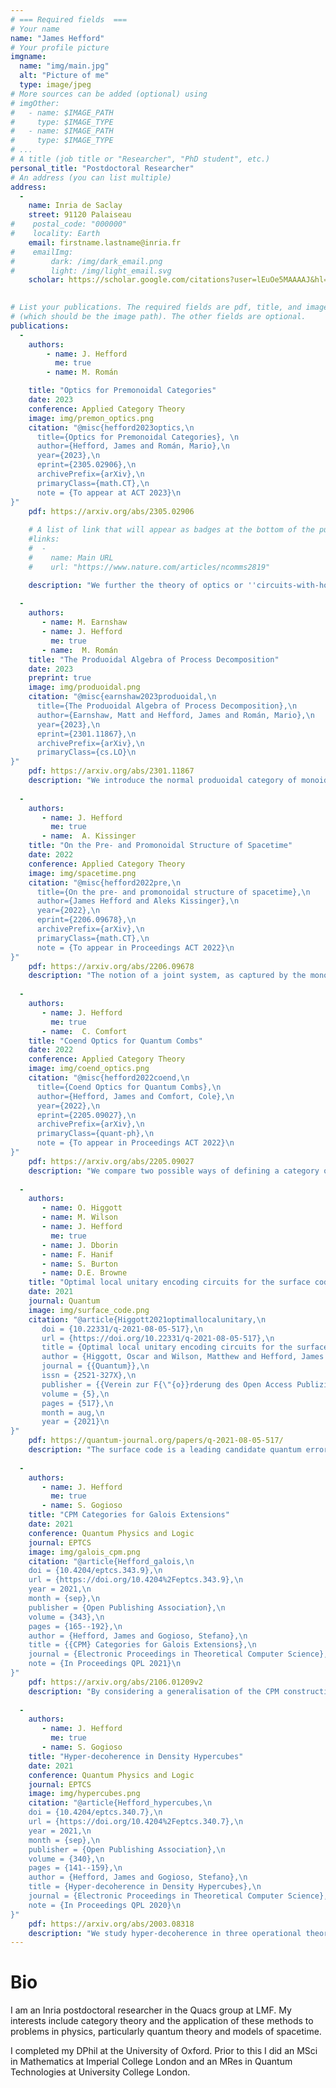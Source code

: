 ```yaml
---
# === Required fields  ===
# Your name 
name: "James Hefford"
# Your profile picture
imgname: 
  name: "img/main.jpg"
  alt: "Picture of me"
  type: image/jpeg
# More sources can be added (optional) using 
# imgOther:
#   - name: $IMAGE_PATH
#     type: $IMAGE_TYPE
#   - name: $IMAGE_PATH
#     type: $IMAGE_TYPE
# ...
# A title (job title or "Researcher", "PhD student", etc.)
personal_title: "Postdoctoral Researcher"
# An address (you can list multiple)
address: 
  - 
    name: Inria de Saclay
    street: 91120 Palaiseau
#    postal_code: "000000"
#    locality: Earth
    email: firstname.lastname@inria.fr
#    emailImg: 
#        dark: /img/dark_email.png
#        light: /img/light_email.svg
    scholar: https://scholar.google.com/citations?user=lEuOe5MAAAAJ&hl=en
    

# List your publications. The required fields are pdf, title, and image 
# (which should be the image path). The other fields are optional.
publications:
  - 
    authors:
        - name: J. Hefford 
          me: true
        - name: M. Román

    title: "Optics for Premonoidal Categories"
    date: 2023
    conference: Applied Category Theory
    image: img/premon_optics.png
    citation: "@misc{hefford2023optics,\n
      title={Optics for Premonoidal Categories}, \n
      author={Hefford, James and Román, Mario},\n
      year={2023},\n
      eprint={2305.02906},\n
      archivePrefix={arXiv},\n
      primaryClass={math.CT},\n
      note = {To appear at ACT 2023}\n
}"
    pdf: https://arxiv.org/abs/2305.02906
    
    # A list of link that will appear as badges at the bottom of the publication.
    #links:
    #  -
    #    name: Main URL
    #    url: "https://www.nature.com/articles/ncomms2819"

    description: "We further the theory of optics or ''circuits-with-holes'' to encompass premonoidal categories: monoidal categories without the interchange law. Every premonoidal category gives rise to an effectful category (i.e. a generalised Freyd-category) given by the embedding of the monoidal subcategory of central morphisms. We introduce ''pro-effectful'' categories and show that optics for premonoidal categories exhibit this structure. Pro-effectful categories are the non-representable versions of effectful categories, akin to the generalisation of monoidal to promonoidal categories. We extend a classical result of Day to this setting, showing an equivalence between pro-effectful structures on a category and effectful structures on its free conical cocompletion. We also demonstrate that pro-effectful categories are equivalent to prostrong promonads."
    
  -
    authors:
       - name: M. Earnshaw
       - name: J. Hefford
         me: true
       - name:  M. Román
    title: "The Produoidal Algebra of Process Decomposition"
    date: 2023
    preprint: true
    image: img/produoidal.png
    citation: "@misc{earnshaw2023produoidal,\n
      title={The Produoidal Algebra of Process Decomposition},\n
      author={Earnshaw, Matt and Hefford, James and Román, Mario},\n
      year={2023},\n
      eprint={2301.11867},\n
      archivePrefix={arXiv},\n
      primaryClass={cs.LO}\n
}"
    pdf: https://arxiv.org/abs/2301.11867
    description: "We introduce the normal produoidal category of monoidal contexts over an arbitrary monoidal category. In the same sense that a monoidal morphism represents a process, a monoidal context represents an incomplete process: a piece of a decomposition, possibly containing missing parts. We characterize monoidal contexts in terms of universal properties. In particular, symmetric monoidal contexts coincide with monoidal lenses, endowing them with a novel universal property. We apply this algebraic structure to the analysis of multi-party interaction protocols in arbitrary theories of processes."
    
  -
    authors:
       - name: J. Hefford
         me: true
       - name:  A. Kissinger
    title: "On the Pre- and Promonoidal Structure of Spacetime"
    date: 2022
    conference: Applied Category Theory
    image: img/spacetime.png
    citation: "@misc{hefford2022pre,\n
      title={On the pre- and promonoidal structure of spacetime},\n
      author={James Hefford and Aleks Kissinger},\n
      year={2022},\n
      eprint={2206.09678},\n
      archivePrefix={arXiv},\n
      primaryClass={math.CT},\n
      note = {To appear in Proceedings ACT 2022}\n
}"
    pdf: https://arxiv.org/abs/2206.09678
    description: "The notion of a joint system, as captured by the monoidal (a.k.a. tensor) product, is fundamental to the compositional, process-theoretic approach to physical theories. Promonoidal categories generalise monoidal categories by replacing the functors normally used to form joint systems with profunctors. Intuitively, this allows the formation of joint systems which may not always give a system again, but instead a generalised system given by a presheaf. This extra freedom gives a new, richer notion of joint systems that can be applied to categorical formulations of spacetime. Whereas previous formulations have relied on partial monoidal structure that is only defined on pairs of independent (i.e. spacelike separated) systems, here we give a concrete formulation of spacetime where the notion of a joint system is defined for any pair of systems as a presheaf. The representable presheaves correspond precisely to those actual systems that arise from combining spacelike systems, whereas more general presheaves correspond to virtual systems which inherit some of the logical/compositional properties of their ''actual'' counterparts. We show that there are two ways of doing this, corresponding roughly to relativistic versions of conjunction and disjunction. The former endows the category of spacetime slices in a Lorentzian manifold with a promonoidal structure, whereas the latter augments this structure with an (even more) generalised way to combine systems that fails the interchange law."
    
  -
    authors:
       - name: J. Hefford
         me: true
       - name:  C. Comfort
    title: "Coend Optics for Quantum Combs"
    date: 2022
    conference: Applied Category Theory
    image: img/coend_optics.png
    citation: "@misc{hefford2022coend,\n
      title={Coend Optics for Quantum Combs},\n
      author={Hefford, James and Comfort, Cole},\n
      year={2022},\n
      eprint={2205.09027},\n
      archivePrefix={arXiv},\n
      primaryClass={quant-ph},\n
      note = {To appear in Proceedings ACT 2022}\n
}"
    pdf: https://arxiv.org/abs/2205.09027
    description: "We compare two possible ways of defining a category of 1-combs, the first intensionally as coend optics and the second extensionally as a quotient by the operational behaviour of 1-combs on lower-order maps. We show that there is a full and bijective on objects functor quotienting the intensional definition to the extensional one and give some sufficient conditions for this functor to be an isomorphism of categories. We also show how the constructions for 1-combs can be extended to produce polycategories of n-combs with similar results about when these polycategories are equivalent. The extensional definition is of particular interest in the study of quantum combs and we hope this work might produce further interest in the usage of optics for modelling these structures in quantum theory."
    
  -
    authors:
       - name: O. Higgott
       - name: M. Wilson
       - name: J. Hefford
         me: true
       - name: J. Dborin
       - name: F. Hanif
       - name: S. Burton
       - name: D.E. Browne
    title: "Optimal local unitary encoding circuits for the surface code"
    date: 2021
    journal: Quantum
    image: img/surface_code.png
    citation: "@article{Higgott2021optimallocalunitary,\n
       doi = {10.22331/q-2021-08-05-517},\n
       url = {https://doi.org/10.22331/q-2021-08-05-517},\n
       title = {Optimal local unitary encoding circuits for the surface code},\n
       author = {Higgott, Oscar and Wilson, Matthew and Hefford, James and Dborin, James and Hanif, Farhan and Burton, Simon and Browne, Dan E.},\n
       journal = {{Quantum}},\n
       issn = {2521-327X},\n
       publisher = {{Verein zur F{\"{o}}rderung des Open Access Publizierens in den Quantenwissenschaften}},\n
       volume = {5},\n
       pages = {517},\n
       month = aug,\n
       year = {2021}\n
}"
    pdf: https://quantum-journal.org/papers/q-2021-08-05-517/
    description: "The surface code is a leading candidate quantum error correcting code, owing to its high threshold, and compatibility with existing experimental architectures. Bravyi et al. showed that encoding a state in the surface code using local unitary operations requires time at least linear in the lattice size L, however the most efficient known method for encoding an unknown state, introduced by Dennis et al., has O(L2) time complexity. Here, we present an optimal local unitary encoding circuit for the planar surface code that uses exactly 2L time steps to encode an unknown state in a distance L planar code. We further show how an O(L) complexity local unitary encoder for the toric code can be found by enforcing locality in the O(logL)-depth non-local renormalisation encoder. We relate these techniques by providing an O(L) local unitary circuit to convert between a toric code and a planar code, and also provide optimal encoders for the rectangular, rotated and 3D surface codes. Furthermore, we show how our encoding circuit for the planar code can be used to prepare fermionic states in the compact mapping, a recently introduced fermion to qubit mapping that has a stabiliser structure similar to that of the surface code and is particularly efficient for simulating the Fermi-Hubbard model."
    
  -
    authors:
       - name: J. Hefford
         me: true
       - name: S. Gogioso
    title: "CPM Categories for Galois Extensions"
    date: 2021
    conference: Quantum Physics and Logic
    journal: EPTCS
    image: img/galois_cpm.png
    citation: "@article{Hefford_galois,\n
	doi = {10.4204/eptcs.343.9},\n
	url = {https://doi.org/10.4204%2Feptcs.343.9},\n
	year = 2021,\n
	month = {sep},\n
	publisher = {Open Publishing Association},\n
	volume = {343},\n
	pages = {165--192},\n
	author = {Hefford, James and Gogioso, Stefano},\n
	title = {{CPM} Categories for Galois Extensions},\n
	journal = {Electronic Proceedings in Theoretical Computer Science},\n
	note = {In Proceedings QPL 2021}\n
}"
    pdf: https://arxiv.org/abs/2106.01209v2
    description: "By considering a generalisation of the CPM construction, we develop an infinite hierarchy of probabilistic theories, exhibiting compositional decoherence structures which generalise the traditional quantum-to-classical transition. Analogously to the quantum-to-classical case, these decoherences reduce the degrees of freedom in physical systems, while at the same time restricting the fields over which the systems are defined. These theories possess fully fledged operational semantics, allowing both categorical and GPT-style approaches to their study."
    
  -
    authors:
       - name: J. Hefford
         me: true
       - name: S. Gogioso
    title: "Hyper-decoherence in Density Hypercubes"
    date: 2021
    conference: Quantum Physics and Logic
    journal: EPTCS
    image: img/hypercubes.png
    citation: "@article{Hefford_hypercubes,\n
	doi = {10.4204/eptcs.340.7},\n
	url = {https://doi.org/10.4204%2Feptcs.340.7},\n
	year = 2021,\n
	month = {sep},\n
	publisher = {Open Publishing Association},\n
	volume = {340},\n
	pages = {141--159},\n
	author = {Hefford, James and Gogioso, Stefano},\n
	title = {Hyper-decoherence in Density Hypercubes},\n
	journal = {Electronic Proceedings in Theoretical Computer Science},\n
	note = {In Proceedings QPL 2020}\n
}"
    pdf: https://arxiv.org/abs/2003.08318
    description: "We study hyper-decoherence in three operational theories from the literature, all examples of the recently introduced higher-order CPM construction. Amongst these, we show the theory of density hypercubes to be the richest in terms of post-quantum phenomena. Specifically, we demonstrate the existence of a probabilistic hyper-decoherence of density hypercubes to quantum systems and calculate the associated hyper-phase group. This makes density hypercubes of significant foundational interest, as an example of a theory which side-steps a recent no-go result in an original and unforeseen way, while at the same time displaying fully fledged operational semantics."
---
```


# Bio

I am an Inria postdoctoral researcher in the Quacs group at LMF. My interests include category theory and the application of these methods to problems in physics, particularly quantum theory and models of spacetime.

I completed my DPhil at the University of Oxford. Prior to this I did an MSci in Mathematics at Imperial College London and an MRes in Quantum Technologies at University College London.
